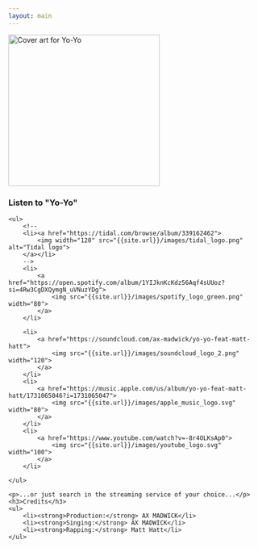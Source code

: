```yaml
---
layout: main
---
```


<div class="track__art">
<img src="{{site.url}}/images/yo_yo@600x600.jpg" alt="Cover art for Yo-Yo" width="300">
</div>
<div class="track__links">
	<h3>Listen to "Yo-Yo"</h3>

	<ul>
		<!--
		<li><a href="https://tidal.com/browse/album/339162462">
			<img width="120" src="{{site.url}}/images/tidal_logo.png" alt="Tidal logo">
		</a></li>
		-->
		<li>
			<a href="https://open.spotify.com/album/1YIJknKcKdz56Aqf4sUUoz?si=4Rw3CgDXQymgN_uVNuzYDg">
				<img src="{{site.url}}/images/spotify_logo_green.png" width="80">
			</a>
		</li>

		<li>
			<a href="https://soundcloud.com/ax-madwick/yo-yo-feat-matt-hatt">
				<img src="{{site.url}}/images/soundcloud_logo_2.png" width="120">
			</a>
		</li>
		<li>
			<a href="https://music.apple.com/us/album/yo-yo-feat-matt-hatt/1731065046?i=1731065047">
				<img src="{{site.url}}/images/apple_music_logo.svg" width="80">
			</a>
		</li>
		<li>
			<a href="https://www.youtube.com/watch?v=-8r4OLKsAp0">
				<img src="{{site.url}}/images/youtube_logo.svg" width="100">
			</a>
		</li>

	</ul>

	<p>...or just search in the streaming service of your choice...</p>
	<h3>Credits</h3>
	<ul>
		<li><strong>Production:</strong> AX MADWICK</li>
		<li><strong>Singing:</strong> AX MADWICK</li>
		<li><strong>Rapping:</strong> Matt Hatt</li>
	</ul>
</div>

